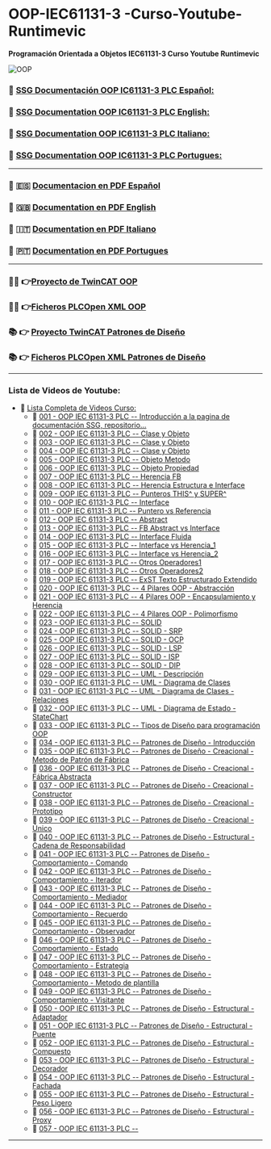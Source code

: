 # OOP-IEC61131-3 -Curso-Youtube-Runtimevic

 **Programación Orientada a Objetos IEC61131-3 Curso Youtube Runtimevic**

![OOP](./Assets/OOP_3DD.png)

### :link: [SSG Documentación OOP IC61131-3 PLC Español:](https://runtimevic.github.io/OOP-IEC61131-3--Curso-Youtube/es)
### :link: [SSG Documentation OOP IC61131-3 PLC English:](https://runtimevic.github.io/OOP-IEC61131-3--Curso-Youtube/en)
### :link: [SSG Documentation OOP IC61131-3 PLC Italiano:](https://runtimevic.github.io/OOP-IEC61131-3--Curso-Youtube/it/)
### :link: [SSG Documentation OOP IC61131-3 PLC Portugues:](https://runtimevic.github.io/OOP-IEC61131-3--Curso-Youtube/pt/)
***
### 📃 :es: [Documentacion en PDF Español](https://github.com/runtimevic/OOP-IEC61131-3--Curso-Youtube/blob/gh-pages/document-es.pdf)
### 📃 :uk: [Documentation en PDF English](https://github.com/runtimevic/OOP-IEC61131-3--Curso-Youtube/blob/gh-pages/document-en.pdf)
### 📃 :it: [Documentation en PDF Italiano](https://github.com/runtimevic/OOP-IEC61131-3--Curso-Youtube/blob/gh-pages/document-it.pdf)
### 📃 :portugal: [Documentation en PDF Portugues](https://github.com/runtimevic/OOP-IEC61131-3--Curso-Youtube/blob/gh-pages/document-pt.pdf)
***
### :woman_student: 👉[Proyecto de TwinCAT OOP](https://github.com/runtimevic/OOP-IEC61131-3--Curso-Youtube/tree/master/TC3_OOP)
### :man_student: 👉[Ficheros PLCOpen XML OOP](https://github.com/runtimevic/OOP-IEC61131-3--Curso-Youtube/tree/master/Ficheros_PLCOpen_XML)
### 📚 👉 [Proyecto TwinCAT Patrones de Diseño](https://github.com/runtimevic/OOP-IEC61131-3--Curso-Youtube/tree/master/TC3_Design_Patterns)
### 📚 👉 [Ficheros PLCOpen XML Patrones de Diseño](https://github.com/runtimevic/OOP-IEC61131-3--Curso-Youtube/tree/master/Ficheros_PLCOpen_XML_Design_Patterns)
***
### Lista de Videos de Youtube:
- :link: [Lista Completa de Videos Curso:](https://youtube.com/playlist?list=PLEfi_hUmmSjFpfdJ6yw3B9yj7dWHYkHmQ)
    - :link: [001 - OOP IEC 61131-3 PLC -- Introducción a la pagina de documentación SSG, repositorio...](https://www.youtube.com/watch?v=a7eNCefcjGM)
    - 🔗 [002 - OOP IEC 61131-3 PLC -- Clase y Objeto](https://youtu.be/3IudQIj1noo)
    - 🔗 [003 - OOP IEC 61131-3 PLC -- Clase y Objeto](https://youtu.be/lchxx28wwXM)
    - 🔗 [004 - OOP IEC 61131-3 PLC -- Clase y Objeto](https://youtu.be/jGtGV9icvO0)
    - 🔗 [005 - OOP IEC 61131-3 PLC -- Objeto Metodo](https://youtu.be/fa0tUTICVF0)
    - 🔗 [006 - OOP IEC 61131-3 PLC -- Objeto Propiedad](https://youtu.be/Ci7FExNF7vQ)
    - 🔗 [007 - OOP IEC 61131-3 PLC -- Herencia FB](https://youtu.be/-twPN0jTrKA)
    - 🔗 [008 - OOP IEC 61131-3 PLC -- Herencia Estructura e Interface](https://youtu.be/G0suYh_bz0o)
    - 🔗 [009 - OOP IEC 61131-3 PLC -- Punteros THIS^ y SUPER^](https://youtu.be/S3YdAHyBc6I)
    - 🔗 [010 - OOP IEC 61131-3 PLC -- Interface](https://youtu.be/ix0Amyg9RcU)
    - 🔗 [011 - OOP IEC 61131-3 PLC -- Puntero vs Referencia](https://youtu.be/AnJZmwQWaYQ)
    - 🔗 [012 - OOP IEC 61131-3 PLC -- Abstract](https://youtu.be/-Jq0jg0foo4)
    - 🔗 [013 - OOP IEC 61131-3 PLC -- FB Abstract vs Interface](https://youtu.be/b-KRLmblh6g)
    - 🔗 [014 - OOP IEC 61131-3 PLC -- Interface Fluida](https://youtu.be/k_VFBLGBUKk)
    - 🔗 [015 - OOP IEC 61131-3 PLC -- Interface vs Herencia_1](https://youtu.be/etY-NtkZ85w)
    - 🔗 [016 - OOP IEC 61131-3 PLC -- Interface vs Herencia_2](https://youtu.be/gFJN7x_m4to)
    - 🔗 [017 - OOP IEC 61131-3 PLC -- Otros Operadores1](https://youtu.be/uf7BIFNQmYE)
    - 🔗 [018 - OOP IEC 61131-3 PLC -- Otros Operadores2](https://youtu.be/rJUqVwoA2d8)
    - 🔗 [019 - OOP IEC 61131-3 PLC -- ExST Texto Estructurado Extendido](https://youtu.be/W-eTB0hzIZQ)
    - 🔗 [020 - OOP IEC 61131-3 PLC -- 4 Pilares OOP - Abstracción](https://youtu.be/uUZbgOKnSx4)
    - 🔗 [021 - OOP IEC 61131-3 PLC -- 4 Pilares OOP - Encapsulamiento y Herencia](https://youtu.be/g-QWxy-CsOY)
    - 🔗 [022 - OOP IEC 61131-3 PLC -- 4 Pilares OOP - Polimorfismo](https://youtu.be/KIU-Vm11CEc)
    - 🔗 [023 - OOP IEC 61131-3 PLC -- SOLID](https://youtu.be/biuO9x512Zs)
    - 🔗 [024 - OOP IEC 61131-3 PLC -- SOLID - SRP](https://youtu.be/bJgXdnHDmrk)
    - 🔗 [025 - OOP IEC 61131-3 PLC -- SOLID - OCP](https://youtu.be/75WajVrs6Wo)
    - 🔗 [026 - OOP IEC 61131-3 PLC -- SOLID - LSP](https://youtu.be/tnghQbIPHs0)
    - 🔗 [027 - OOP IEC 61131-3 PLC -- SOLID - ISP](https://youtu.be/LnHT4FySEuc)
    - 🔗 [028 - OOP IEC 61131-3 PLC -- SOLID - DIP](https://youtu.be/Bh-9GLcksPQ)
    - 🔗 [029 - OOP IEC 61131-3 PLC -- UML - Descripción](https://youtu.be/vKxAeP34hGI)
    - 🔗 [030 - OOP IEC 61131-3 PLC -- UML - Diagrama de Clases](https://youtu.be/s2NV8Yt_rdY)
    - 🔗 [031 - OOP IEC 61131-3 PLC -- UML - Diagrama de Clases - Relaciones](https://youtu.be/2cPa-f8-BFY)
    - 🔗 [032 - OOP IEC 61131-3 PLC -- UML - Diagrama de Estado - StateChart](https://youtu.be/Gq_wvuDBgZ4)
    - 🔗 [033 - OOP IEC 61131-3 PLC -- Tipos de Diseño para programación OOP](https://youtu.be/k2PBfaXRzoI)
    - 🔗 [034 - OOP IEC 61131-3 PLC -- Patrones de Diseño - Introducción](https://youtu.be/vjWoPhHb6K0)
    - 🔗 [035 - OOP IEC 61131-3 PLC -- Patrones de Diseño - Creacional - Metodo de Patrón de Fábrica](https://youtu.be/jDiO6LqCqzo)
    - 🔗 [036 - OOP IEC 61131-3 PLC -- Patrones de Diseño - Creacional - Fábrica Abstracta](https://youtu.be/YKSCzbzmOMU)
    - 🔗 [037 - OOP IEC 61131-3 PLC -- Patrones de Diseño - Creacional - Constructor](https://youtu.be/lYHHAKN07-s)
    - 🔗 [038 - OOP IEC 61131-3 PLC -- Patrones de Diseño - Creacional - Prototipo](https://youtu.be/SPrTKD648ng)
    - 🔗 [039 - OOP IEC 61131-3 PLC -- Patrones de Diseño - Creacional - Único](https://youtu.be/Y0SI90RvwPc)
    - 🔗 [040 - OOP IEC 61131-3 PLC -- Patrones de Diseño - Estructural - Cadena de Responsabilidad ](https://youtu.be/YD1G_62glm4)
    - 🔗 [041 - OOP IEC 61131-3 PLC -- Patrones de Diseño - Comportamiento - Comando](https://youtu.be/5y8DbyKCN_g)
    - 🔗 [042 - OOP IEC 61131-3 PLC -- Patrones de Diseño - Comportamiento - Iterador](https://youtu.be/tMLr9EWJYU4)
    - 🔗 [043 - OOP IEC 61131-3 PLC -- Patrones de Diseño - Comportamiento - Mediador](https://youtu.be/yMJe3wNaZMQ)
    - 🔗 [044 - OOP IEC 61131-3 PLC -- Patrones de Diseño - Comportamiento - Recuerdo]()
    - 🔗 [045 - OOP IEC 61131-3 PLC -- Patrones de Diseño - Comportamiento - Observador]()
    - 🔗 [046 - OOP IEC 61131-3 PLC -- Patrones de Diseño - Comportamiento - Estado]()
    - 🔗 [047 - OOP IEC 61131-3 PLC -- Patrones de Diseño - Comportamiento - Estrategia]()
    - 🔗 [048 - OOP IEC 61131-3 PLC -- Patrones de Diseño - Comportamiento - Metodo de plantilla]()
    - 🔗 [049 - OOP IEC 61131-3 PLC -- Patrones de Diseño - Comportamiento - Visitante]() 
    - 🔗 [050 - OOP IEC 61131-3 PLC -- Patrones de Diseño - Estructural - Adaptador]()
    - 🔗 [051 - OOP IEC 61131-3 PLC -- Patrones de Diseño - Estructural - Puente]()
    - 🔗 [052 - OOP IEC 61131-3 PLC -- Patrones de Diseño - Estructural - Compuesto]()
    - 🔗 [053 - OOP IEC 61131-3 PLC -- Patrones de Diseño - Estructural - Decorador]()
    - 🔗 [054 - OOP IEC 61131-3 PLC -- Patrones de Diseño - Estructural - Fachada]()
    - 🔗 [055 - OOP IEC 61131-3 PLC -- Patrones de Diseño - Estructural - Peso Ligero]()
    - 🔗 [056 - OOP IEC 61131-3 PLC -- Patrones de Diseño - Estructural - Proxy]()
    - 🔗 [057 - OOP IEC 61131-3 PLC --  ]()

***
